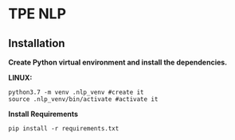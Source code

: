 # TPE NLP

## Installation 
**Create Python virtual environment and install the dependencies.**

**LINUX:**
```
python3.7 -m venv .nlp_venv #create it
source .nlp_venv/bin/activate #activate it
```

**Install Requirements**
```
pip install -r requirements.txt
```
